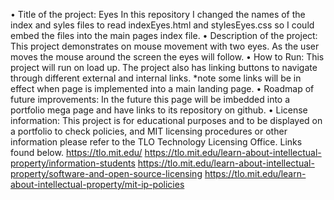 •	Title of the project: Eyes
In this repository I changed the names of the index and syles files to read indexEyes.html and stylesEyes.css so I could embed the files into the main pages index file.
•	Description of the project: This project demonstrates on mouse movement with two eyes. As the user moves the mouse around the screen the eyes will follow.
•	How to Run: This project will run on load up. The project also has linking buttons to navigate through different external and internal links. *note some links will be in effect when page is implemented into a main landing page.
•	Roadmap of future improvements: In the future this page will be imbedded into a portfolio mega page and have links to its repository on github. 
•	License information: This project is for educational purposes and to be displayed on a portfolio to check policies, and MIT licensing procedures or other information please refer to the TLO Technology Licensing Office. Links found below.
https://tlo.mit.edu/
https://tlo.mit.edu/learn-about-intellectual-property/information-students
https://tlo.mit.edu/learn-about-intellectual-property/software-and-open-source-licensing
https://tlo.mit.edu/learn-about-intellectual-property/mit-ip-policies
